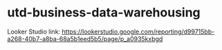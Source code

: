 # utd-business-data-warehousing

Looker Studio link: https://lookerstudio.google.com/reporting/d99715bb-a268-40b7-a8ba-68a5b1eed5b5/page/p_a0935kxbgd

